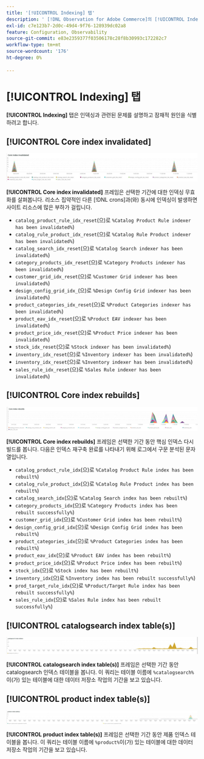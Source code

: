 ```yaml
---
title: '[!UICONTROL Indexing] 탭'
description: ' [!DNL Observation for Adobe Commerce]의 [!UICONTROL Indexing] 탭에 대해 알아봅니다.'
exl-id: c7e123b7-2d0c-49d4-9f76-128939dc02a8
feature: Configuration, Observability
source-git-commit: e83e2359377f03506178c28f8b30993c172282c7
workflow-type: tm+mt
source-wordcount: '176'
ht-degree: 0%

---
```


# [!UICONTROL Indexing] 탭

**[!UICONTROL Indexing]** 탭은 인덱싱과 관련된 문제를 설명하고 잠재적 원인을 식별하려고 합니다.

## [!UICONTROL Core index invalidated]

![코어 인덱스가 무효화됨](../../assets/tools/observation-for-adobe-commerce/indexing-tab-1.jpg)

**[!UICONTROL Core index invalidated]** 프레임은 선택한 기간에 대한 인덱싱 무효화를 살펴봅니다. 리소스 집약적인 다른 [!DNL crons]과(와) 동시에 인덱싱이 발생하면 사이트 리소스에 많은 부하가 걸립니다.

* `catalog_product_rule_idx_reset`(으)로 `%Catalog Product Rule indexer has been invalidated%`)
* `catalog_rule_product_idx_reset`(으)로 `%Catalog Rule Product indexer has been invalidated%`)
* `catalog_search_idx_reset`(으)로 `%Catalog Search indexer has been invalidated%`)
* `category_products_idx_reset`(으)로 `%Category Products indexer has been invalidated%`)
* `customer_grid_idx_reset`(으)로 `%Customer Grid indexer has been invalidated%`)
* `design_config_grid_idx_`(으)로 `%Design Config Grid indexer has been invalidated%`)
* `product_categories_idx_reset`(으)로 `%Product Categories indexer has been invalidated%`)
* `product_eav_idx_reset`(으)로 `%Product EAV indexer has been invalidated%`)
* `product_price_idx_reset`(으)로 `%Product Price indexer has been invalidated%`)
* `stock_idx_reset`(으)로 `%Stock indexer has been invalidated%`)
* `inventory_idx_reset`(으)로 `%Inventory indexer has been invalidated%`)
* `inventory_idx_reset`(으)로 `%Inventory indexer has been invalidated%`)
* `sales_rule_idx_reset`(으)로 `%Sales Rule indexer has been invalidated%`)

## [!UICONTROL Core index rebuilds]

![코어 인덱스 다시 빌드](../../assets/tools/observation-for-adobe-commerce/indexing-tab-2.jpg)

**[!UICONTROL Core index rebuilds]** 프레임은 선택한 기간 동안 핵심 인덱스 다시 빌드를 봅니다. 다음은 인덱스 재구축 완료를 나타내기 위해 로그에서 구문 분석된 문자열입니다.

* `catalog_product_rule_idx`(으)로 `%Catalog Product Rule index has been rebuilt%`)
* `catalog_rule_product_idx`(으)로 `%Catalog Rule Product index has been rebuilt%`)
* `catalog_search_idx`(으)로 `%Catalog Search index has been rebuilt%`)
* `category_products_idx`(으)로 `%Category Products index has been rebuilt successfully%`)
* `customer_grid_idx`(으)로 `%Customer Grid index has been rebuilt%`)
* `design_config_grid_idx`(으)로 `%Design Config Grid index has been rebuilt%`)
* `product_categories_idx`(으)로 `%Product Categories index has been rebuilt%`)
* `product_eav_idx`(으)로 `%Product EAV index has been rebuilt%`)
* `product_price_idx`(으)로 `%Product Price index has been rebuilt%`)
* `stock_idx`(으)로 `%Stock index has been rebuilt%`)
* `inventory_idx`(으)로 `%Inventory index has been rebuilt successfully%`)
* `prod_target_rule_idx`(으)로 `%Product/Target Rule index has been rebuilt successfully%`)
* `sales_rule_idx`(으)로 `%Sales Rule index has been rebuilt successfully%`)


## [!UICONTROL catalogsearch index table(s)]

![catalogsearch 인덱스 테이블](../../assets/tools/observation-for-adobe-commerce/indexing-tab-3.jpg)

**[!UICONTROL catalogsearch index table(s)]** 프레임은 선택한 기간 동안 catalogsearch 인덱스 테이블을 봅니다. 이 쿼리는 테이블 이름에 `%catalogsearch%`이(가) 있는 테이블에 대한 데이터 저장소 작업의 기간을 보고 있습니다.

## [!UICONTROL product index table(s)]

![제품 인덱스 테이블](../../assets/tools/observation-for-adobe-commerce/indexing-tab-4.jpg)

**[!UICONTROL product index table(s)]** 프레임은 선택한 기간 동안 제품 인덱스 테이블을 봅니다. 이 쿼리는 테이블 이름에 `%product%`이(가) 있는 테이블에 대한 데이터 저장소 작업의 기간을 보고 있습니다.
